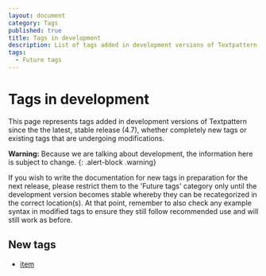 ```yaml
---
layout: document
category: Tags
published: true
title: Tags in development
description: List of tags added in development versions of Textpattern since the the latest, stable release.
tags:
  - Future tags
---
```


# Tags in development

This page represents tags added in development versions of Textpattern since the the latest, stable release (4.7), whether completely new tags or existing tags that are undergoing modifications.

**Warning:** Because we are talking about development, the information here is subject to change.
{: .alert-block .warning}

If you wish to write the documentation for new tags in preparation for the next release, please restrict them to the 'Future tags' category only until the development version becomes stable whereby they can be recategorized in the correct location(s). At that point, remember to also check any example syntax in modified tags to ensure they still follow recommended use and will still work as before.

## New tags

* [item](item)
